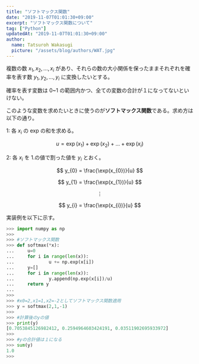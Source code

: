 ```yaml
---
title: "ソフトマックス関数"
date: "2019-11-07T01:01:30+09:00"
excerpt: "ソフトマックス関数について"
tag: ["Python"]
updatedAt: "2019-11-07T01:01:30+09:00"
author:
  name: Tatsuroh Wakasugi
  picture: "/assets/blog/authors/WAT.jpg"
---
```


複数の数 $x_{1},x_{2},...,x_{i}$ があり、それらの数の大小関係を保ったままそれぞれを確率を表す数 $y_{1},y_{2},...,y_{i}$ に変換したいとする。

確率を表す変数は 0~1 の範囲内かつ、全ての変数の合計が１になってないといけない。

このような変数を求めたいときに使うのが**ソフトマックス関数**である。求め方は以下の通り。

1: 各 $x_{i}$ の exp の和を求める。

$$
u = \exp(x_{1}) + \exp(x_{2}) + \ldots + \exp(x_{i})
$$

2: 各 $x_{i}$ を 1.の値で割った値を $y_{i}$ とおく。

$$
y_{0} = \frac{\exp(x_{0})}{u}
$$

$$
y_{1} = \frac{\exp(x_{1})}{u}
$$

$$
\vdots
$$

$$
y_{i} = \frac{\exp(x_{i})}{u}
$$

実装例を以下に示す。

```python
>>> import numpy as np
>>>
>>> #ソフトマックス関数
>>> def softmax(*x):
...     u=0
...     for i in range(len(x)):
...             u += np.exp(x[i])
...     y=[]
...     for i in range(len(x)):
...             y.append(np.exp(x[i])/u)
...     return y
...
>>>
>>> #x0=2,x1=1,x2=-2としてソフトマックス関数適用
>>> y = softmax(2,1,-1)
>>>
>>> #計算後のyの値
>>> print(y)
[0.7053845126982412, 0.2594964603424191, 0.03511902695933972]
>>>
>>> #yの合計値は１になる
>>> sum(y)
1.0
>>>
```
